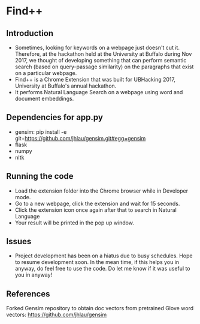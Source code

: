 # Find++

## Introduction 
* Sometimes, looking for keywords on a webpage just doesn't cut it. Therefore, at the hackathon held at the University at Buffalo during Nov 2017, we thought of developing something that can perform semantic search (based on query-passage similarity) on the paragraphs that exist on a particular webpage.
* Find++ is a Chrome Extension that was built for UBHacking 2017, University at Buffalo's annual hackathon. 
* It performs Natural Language Search on a webpage using word and document embeddings.

## Dependencies for app.py
* gensim: pip install -e git+https://github.com/jhlau/gensim.git#egg=gensim 
* flask 
* numpy 
* nltk 

## Running the code
* Load the extension folder into the Chrome browser while in Developer mode. 
* Go to a new webpage, click the extension and wait for 15 seconds. 
* Click the extension icon once again after that to search in Natural Language 
* Your result will be printed in the pop up window. 

## Issues
* Project development has been on a hiatus due to busy schedules. Hope to resume development soon. In the mean time, if this helps you in anyway, do feel free to use the code. Do let me know if it was useful to you in anyway!

## References
Forked Gensim repository to obtain doc vectors from pretrained Glove word vectors: https://github.com/jhlau/gensim

